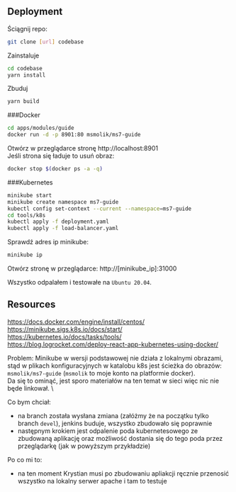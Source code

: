 ## Deployment

Ściągnij repo:

```bash
git clone [url] codebase
```

Zainstaluje

```bash
cd codebase
yarn install
```

Zbuduj

```bash
yarn build
```

###Docker

```bash
cd apps/modules/guide
docker run -d -p 8901:80 msmolik/ms7-guide
```

Otwórz w przeglądarce stronę http://localhost:8901 \
Jeśli strona się ładuje to usuń obraz:

```bash
docker stop $(docker ps -a -q)
```

###Kubernetes

```bash
minikube start
minikube create namespace ms7-guide
kubectl config set-context --current --namespace=ms7-guide
cd tools/k8s
kubectl apply -f deployment.yaml
kubectl apply -f load-balancer.yaml
```

Sprawdź adres ip minikube:

```bash
minikube ip
```

Otwórz stronę w przeglądarce:
http://[minikube_ip]:31000

Wszystko odpalałem i testowałe na ```Ubuntu 20.04```.

## Resources
https://docs.docker.com/engine/install/centos/ \
https://minikube.sigs.k8s.io/docs/start/ \
https://kubernetes.io/docs/tasks/tools/ \
https://blog.logrocket.com/deploy-react-app-kubernetes-using-docker/

Problem:
Minikube w wersji podstawowej nie działa z lokalnymi obrazami, stąd w plikach konfiguracyjnych w katalobu k8s jest ścieżka do obrazów: `msmolik/ms7-guide` (```msmolik``` to moje konto na platformie docker).\
Da się to ominąć, jest sporo materiałów na ten temat w sieci więc nic nie będe linkował. \

Co bym chciał:
 - na branch została wysłana zmiana (załóżmy że na początku tylko branch ```devel```), jenkins buduje, wszystko zbudowało się poprawnie
 - następnym krokiem jest odpalenie poda kubernetesowego ze zbudowaną aplikację oraz możliwość dostania się do tego poda przez przeglądarkę (jak w powyższym przykładzie)

Po co mi to:
- na ten moment Krystian musi po zbudowaniu apliakcji ręcznie przenosić wszystko na lokalny serwer apache i tam to testuje